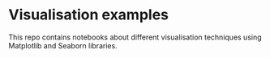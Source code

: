 # Visualisation examples

This repo contains notebooks about different visualisation techniques using Matplotlib and Seaborn libraries.
